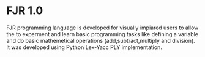 # FJR 1.0

FJR programming language is developed for visually impiared users to allow the to experment and learn basic programming tasks like defining a variable and do basic mathemetical operations (add,subtract,multiply and division). It was developed using Python Lex-Yacc PLY implementation.
